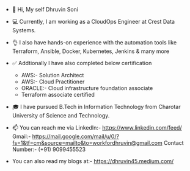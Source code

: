 - 👋 Hi, My self Dhruvin Soni

- 💻 Currently, I am working as a CloudOps Engineer at Crest Data Systems.

- 👌 I also have hands-on experience with the automation tools like Terraform, Ansible, Docker, Kubernetes, Jenkins & many more

- ✅ Addtionally I have also completed below certification

  - AWS:- Solution Architect
  - AWS:- Cloud Practitioner
  - ORACLE:- Cloud infrastructure foundation associate
  - Terraform associate certified

- 🎓 I have pursued B.Tech in Information Technology from Charotar University of Science and Technology.

- 📫 You can reach me via
LinkedIn:- https://www.linkedin.com/feed/
Gmail:- https://mail.google.com/mail/u/0/?fs=1&tf=cm&source=mailto&to=workfordhruvin@gmail.com
Contact Number:- (+91) 9099455523

- You can also read my blogs at:- https://dhruvin45.medium.com/
